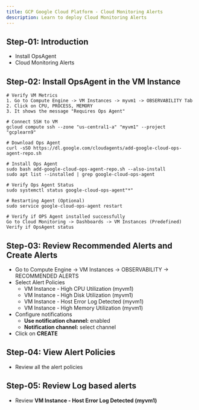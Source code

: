 ```yaml
---
title: GCP Google Cloud Platform - Cloud Monitoring Alerts
description: Learn to deploy Cloud Monitoring Alerts
---
```


## Step-01: Introduction
- Install OpsAgent
- Cloud Monitoring Alerts


## Step-02: Install OpsAgent in the VM Instance
```t
# Verify VM Metrics
1. Go to Compute Engine -> VM Instances -> myvm1 -> OBSERVABILITY Tab
2. Click on CPU, PROCESS, MEMORY
3. It shows the message "Requires Ops Agent"

# Connect SSH to VM
gcloud compute ssh --zone "us-central1-a" "myvm1" --project "gcplearn9"

# Download Ops Agent
curl -sSO https://dl.google.com/cloudagents/add-google-cloud-ops-agent-repo.sh

# Install Ops Agent
sudo bash add-google-cloud-ops-agent-repo.sh --also-install
sudo apt list --installed | grep google-cloud-ops-agent

# Verify Ops Agent Status
sudo systemctl status google-cloud-ops-agent"*"

# Restarting Agent (Optional)
sudo service google-cloud-ops-agent restart

# Verify if OPS Agent installed successfully
Go to Cloud Monitoring -> Dashboards -> VM Instances (Predefined)
Verify if OpsAgent status
```

## Step-03: Review Recommended Alerts and Create Alerts
- Go to Compute Engine -> VM Instances -> OBSERVABILITY -> RECOMMENDED ALERTS
- Select Alert Policies
  - VM Instance - High CPU Utilization (myvm1)
  - VM Instance - High Disk Utilization (myvm1)
  - VM Instance - Host Error Log Detected (myvm1)
  - VM Instance - High Memory Utilization (myvm1)
- Configure notifications 
  - **Use notification channel:** enabled 
  - **Notification channel:** select channel 
- Click on **CREATE**

## Step-04: View Alert Policies
- Review all the alert policies

## Step-05: Review Log based alerts
- Review **VM Instance - Host Error Log Detected (myvm1)**